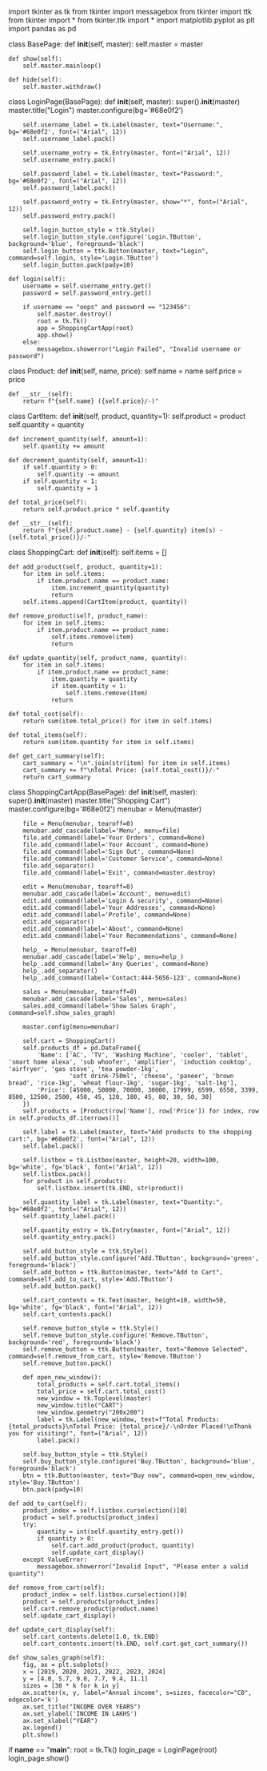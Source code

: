 import tkinter as tk
from tkinter import messagebox
from tkinter import ttk
from tkinter import *
from tkinter.ttk import *
import matplotlib.pyplot as plt
import pandas as pd


class BasePage:
    def __init__(self, master):
        self.master = master

    def show(self):
        self.master.mainloop()

    def hide(self):
        self.master.withdraw()


class LoginPage(BasePage):
    def __init__(self, master):
        super().__init__(master)
        master.title("Login")
        master.configure(bg='#68e0f2')

        self.username_label = tk.Label(master, text="Username:", bg='#68e0f2', font=("Arial", 12))
        self.username_label.pack()

        self.username_entry = tk.Entry(master, font=("Arial", 12))
        self.username_entry.pack()

        self.password_label = tk.Label(master, text="Password:", bg='#68e0f2', font=("Arial", 12))
        self.password_label.pack()

        self.password_entry = tk.Entry(master, show="*", font=("Arial", 12))
        self.password_entry.pack()

        self.login_button_style = ttk.Style()
        self.login_button_style.configure('Login.TButton', background='blue', foreground='black')
        self.login_button = ttk.Button(master, text="Login", command=self.login, style='Login.TButton')
        self.login_button.pack(pady=10)

    def login(self):
        username = self.username_entry.get()
        password = self.password_entry.get()

        if username == "oops" and password == "123456":
            self.master.destroy()
            root = tk.Tk()
            app = ShoppingCartApp(root)
            app.show()
        else:
            messagebox.showerror("Login Failed", "Invalid username or password")


class Product:
    def __init__(self, name, price):
        self.name = name
        self.price = price

    def __str__(self):
        return f"{self.name} ({self.price}/-)"


class CartItem:
    def __init__(self, product, quantity=1):
        self.product = product
        self.quantity = quantity

    def increment_quantity(self, amount=1):
        self.quantity += amount

    def decrement_quantity(self, amount=1):
        if self.quantity > 0:
            self.quantity -= amount
        if self.quantity < 1:
            self.quantity = 1

    def total_price(self):
        return self.product.price * self.quantity

    def __str__(self):
        return f"{self.product.name} - {self.quantity} item(s) - {self.total_price()}/-"


class ShoppingCart:
    def __init__(self):
        self.items = []

    def add_product(self, product, quantity=1):
        for item in self.items:
            if item.product.name == product.name:
                item.increment_quantity(quantity)
                return
        self.items.append(CartItem(product, quantity))

    def remove_product(self, product_name):
        for item in self.items:
            if item.product.name == product_name:
                self.items.remove(item)
                return

    def update_quantity(self, product_name, quantity):
        for item in self.items:
            if item.product.name == product_name:
                item.quantity = quantity
                if item.quantity < 1:
                    self.items.remove(item)
                return

    def total_cost(self):
        return sum(item.total_price() for item in self.items)

    def total_items(self):
        return sum(item.quantity for item in self.items)

    def get_cart_summary(self):
        cart_summary = "\n".join(str(item) for item in self.items)
        cart_summary += f"\nTotal Price: {self.total_cost()}/-"
        return cart_summary


class ShoppingCartApp(BasePage):
    def __init__(self, master):
        super().__init__(master)
        master.title("Shopping Cart")
        master.configure(bg='#68e0f2')
        menubar = Menu(master)

        file = Menu(menubar, tearoff=0)
        menubar.add_cascade(label='Menu', menu=file)
        file.add_command(label='Your Orders', command=None)
        file.add_command(label='Your Account', command=None)
        file.add_command(label='Sign Out', command=None)
        file.add_command(label='Customer Service', command=None)
        file.add_separator()
        file.add_command(label='Exit', command=master.destroy)

        edit = Menu(menubar, tearoff=0)
        menubar.add_cascade(label='Account', menu=edit)
        edit.add_command(label='Login & security', command=None)
        edit.add_command(label='Your Addresses', command=None)
        edit.add_command(label='Profile', command=None)
        edit.add_separator()
        edit.add_command(label='About', command=None)
        edit.add_command(label='Your Recommendations', command=None)

        help_ = Menu(menubar, tearoff=0)
        menubar.add_cascade(label='Help', menu=help_)
        help_.add_command(label='Any Queries', command=None)
        help_.add_separator()
        help_.add_command(label='Contact:444-5656-123', command=None)

        sales = Menu(menubar, tearoff=0)
        menubar.add_cascade(label='Sales', menu=sales)
        sales.add_command(label='Show Sales Graph', command=self.show_sales_graph)

        master.config(menu=menubar)

        self.cart = ShoppingCart()
        self.products_df = pd.DataFrame({
            'Name': ['AC', 'TV', 'Washing Machine', 'cooler', 'tablet', 'smart home alexa', 'sub whoofer', 'amplifier', 'induction cooktop', 'airfryer', 'gas stove', 'tea powder-1kg',
                     'soft drink-750ml', 'cheese', 'paneer', 'brown bread', 'rice-1kg', 'wheat flour-1kg', 'sugar-1kg', 'salt-1kg'],
            'Price': [45000, 50000, 70000, 30000, 17999, 6599, 6550, 3399, 8500, 12500, 2500, 450, 45, 120, 180, 45, 80, 30, 50, 30]
        })
        self.products = [Product(row['Name'], row['Price']) for index, row in self.products_df.iterrows()]

        self.label = tk.Label(master, text="Add products to the shopping cart:", bg='#68e0f2', font=("Arial", 12))
        self.label.pack()

        self.listbox = tk.Listbox(master, height=20, width=100, bg='white', fg='black', font=("Arial", 12))
        self.listbox.pack()
        for product in self.products:
            self.listbox.insert(tk.END, str(product))

        self.quantity_label = tk.Label(master, text="Quantity:", bg='#68e0f2', font=("Arial", 12))
        self.quantity_label.pack()

        self.quantity_entry = tk.Entry(master, font=("Arial", 12))
        self.quantity_entry.pack()

        self.add_button_style = ttk.Style()
        self.add_button_style.configure('Add.TButton', background='green', foreground='black')
        self.add_button = ttk.Button(master, text="Add to Cart", command=self.add_to_cart, style='Add.TButton')
        self.add_button.pack()

        self.cart_contents = tk.Text(master, height=10, width=50, bg='white', fg='black', font=("Arial", 12))
        self.cart_contents.pack()

        self.remove_button_style = ttk.Style()
        self.remove_button_style.configure('Remove.TButton', background='red', foreground='black')
        self.remove_button = ttk.Button(master, text="Remove Selected", command=self.remove_from_cart, style='Remove.TButton')
        self.remove_button.pack()

        def open_new_window():
            total_products = self.cart.total_items()
            total_price = self.cart.total_cost()
            new_window = tk.Toplevel(master)
            new_window.title("CART")
            new_window.geometry("200x200")
            label = tk.Label(new_window, text=f"Total Products: {total_products}\nTotal Price: {total_price}/-\nOrder Placed!\nThank you for visiting!", font=("Arial", 12))
            label.pack()

        self.buy_button_style = ttk.Style()
        self.buy_button_style.configure('Buy.TButton', background='blue', foreground='black')
        btn = ttk.Button(master, text="Buy now", command=open_new_window, style='Buy.TButton')
        btn.pack(pady=10)

    def add_to_cart(self):
        product_index = self.listbox.curselection()[0]
        product = self.products[product_index]
        try:
            quantity = int(self.quantity_entry.get())
            if quantity > 0:
                self.cart.add_product(product, quantity)
                self.update_cart_display()
        except ValueError:
            messagebox.showerror("Invalid Input", "Please enter a valid quantity")

    def remove_from_cart(self):
        product_index = self.listbox.curselection()[0]
        product = self.products[product_index]
        self.cart.remove_product(product.name)
        self.update_cart_display()

    def update_cart_display(self):
        self.cart_contents.delete(1.0, tk.END)
        self.cart_contents.insert(tk.END, self.cart.get_cart_summary())

    def show_sales_graph(self):
        fig, ax = plt.subplots()
        x = [2019, 2020, 2021, 2022, 2023, 2024]
        y = [4.0, 5.7, 9.0, 7.7, 9.4, 11.1]
        sizes = [30 * k for k in y]
        ax.scatter(x, y, label="Annual income", s=sizes, facecolor="C0", edgecolor='k')
        ax.set_title("INCOME OVER YEARS")
        ax.set_ylabel('INCOME IN LAKHS')
        ax.set_xlabel("YEAR")
        ax.legend()
        plt.show()


if __name__ == "__main__":
    root = tk.Tk()
    login_page = LoginPage(root)
    login_page.show()

